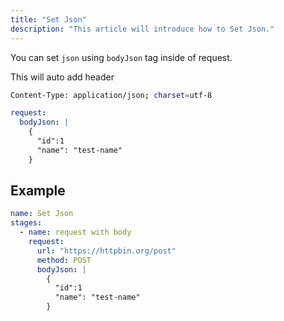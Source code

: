 ```yaml
---
title: "Set Json"
description: "This article will introduce how to Set Json."
---
```


You can set `json` using `bodyJson` tag inside of request.

This will auto add header

```sh
Content-Type: application/json; charset=utf-8
```

```yaml
request:
  bodyJson: |
    {
      "id":1
      "name": "test-name"
    }
```

## Example

```yaml
name: Set Json
stages:
  - name: request with body
    request:
      url: "https://httpbin.org/post"
      method: POST
      bodyJson: |
        {
          "id":1
          "name": "test-name"
        }
```
